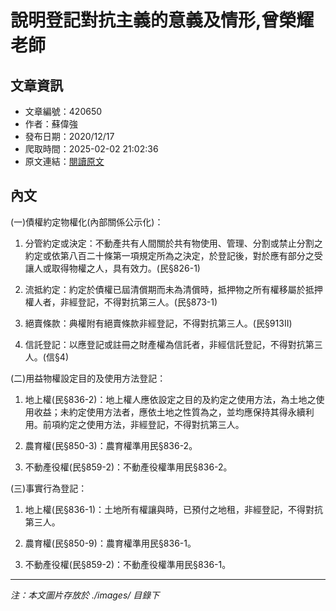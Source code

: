 # 說明登記對抗主義的意義及情形,曾榮耀老師

## 文章資訊
- 文章編號：420650
- 作者：蘇偉強
- 發布日期：2020/12/17
- 爬取時間：2025-02-02 21:02:36
- 原文連結：[閱讀原文](https://real-estate.get.com.tw/Columns/detail.aspx?no=420650)

## 內文
(一)債權約定物權化(內部關係公示化)：

1. 分管約定或決定：不動產共有人間關於共有物使用、管理、分割或禁止分割之約定或依第八百二十條第一項規定所為之決定，於登記後，對於應有部分之受讓人或取得物權之人，具有效力。(民§826-1)

2. 流抵約定：約定於債權已屆清償期而未為清償時，抵押物之所有權移屬於抵押權人者，非經登記，不得對抗第三人。(民§873-1)

3. 絕賣條款：典權附有絕賣條款非經登記，不得對抗第三人。(民§913II)

4. 信託登記：以應登記或註冊之財產權為信託者，非經信託登記，不得對抗第三人。(信§4)

(二)用益物權設定目的及使用方法登記：

1. 地上權(民§836-2)：地上權人應依設定之目的及約定之使用方法，為土地之使用收益；未約定使用方法者，應依土地之性質為之，並均應保持其得永續利用。前項約定之使用方法，非經登記，不得對抗第三人。

2. 農育權(民§850-3)：農育權準用民§836-2。

3. 不動產役權(民§859-2)：不動產役權準用民§836-2。

(三)事實行為登記：

1. 地上權(民§836-1)：土地所有權讓與時，已預付之地租，非經登記，不得對抗第三人。

2. 農育權(民§850-9)：農育權準用民§836-1。

3. 不動產役權(民§859-2)：不動產役權準用民§836-1。

---
*注：本文圖片存放於 ./images/ 目錄下*
